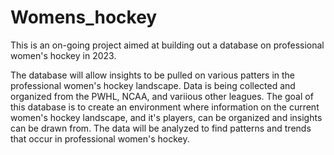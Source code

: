 # Womens_hockey
This is an on-going project aimed at building out a database on professional women's hockey in 2023. 

The database will allow insights to be pulled on various patters in the professional women's hockey landscape. Data is being collected and organized from the PWHL, NCAA, and variious other leagues. The goal of this database is to create an environment where information on the current women's hockey landscape, and it's players, can be organized and insights can be drawn from. The data will be analyzed to find patterns and trends that occur in professional women's hockey.
